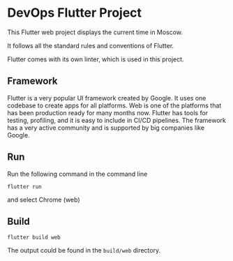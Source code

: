 # DevOps Flutter Project

This Flutter web project displays the current time in Moscow.

It follows all the standard rules and conventions of Flutter.

Flutter comes with its own linter, which is used in this project.

## Framework

Flutter is a very popular UI framework created by Google.
It uses one codebase to create apps for all platforms.
Web is one of the platforms that has been production ready for many months now.
Flutter has tools for testing, profiling, and it is easy to include in CI/CD pipelines.
The framework has a very active community and is supported by big companies like Google.

## Run

Run the following command in the command line

```console
flutter run
```

and select Chrome (web)

## Build

```console
flutter build web
```

The output could be found in the `build/web` directory.

